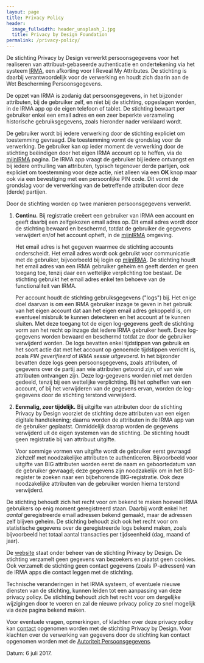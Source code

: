 ```yaml
---
layout: page
title: Privacy Policy
header:
  image_fullwidth: header_unsplash_1.jpg
  title: Privacy by Design Foundation
permalink: /privacy-policy/
---
```


De stichting Privacy by Design verwerkt persoonsgegevens voor het
realiseren van attribuut-gebaseerde authenticatie en ondertekening via
het systeem [IRMA](/irma), een afkorting voor I Reveal My Attributes.
De stichting is daarbij verantwoordelijk voor de verwerking en houdt
zich daarin aan de Wet Bescherming Persoonsgegevens.

De opzet van IRMA is zodanig dat persoonsgegevens, in het bijzonder
attributen, bij de gebruiker zelf, en niet bij de stichting,
opgeslagen worden, in de IRMA app op de eigen telefoon of tablet.  De
stichting bewaart per gebruiker enkel een email adres en een zeer
beperkte verzameling historische gebruiksgegevens, zoals hieronder
nader verklaard wordt.

De gebruiker wordt bij iedere verwerking door de stichting expliciet
om toestemming gevraagd. Die toestemming vormt de grondslag voor de
verwerking. De gebruiker kan op ieder moment de verwerking door de
stichting beëindigen door het eigen IRMA account op te heffen, via de
[mijnIRMA](/mijnirma) pagina. De IRMA app vraagt de gebruiker bij
iedere ontvangst en bij iedere onthulling van attributen, typisch
tegenover derde partijen, ook expliciet om toestemming voor deze
actie, niet alleen via een **OK** knop maar ook via een bevestiging
met een persoonlijke PIN code. Dit vormt de grondslag voor de
verwerking van de betreffende attributen door deze (derde) partijen.

Door de stichting worden op twee manieren persoonsgegevens verwerkt.

1. **Continu.** Bij registratie creëert een gebruiker van IRMA een
   account en geeft daarbij een zelfgekozen email adres op. Dit email
   adres wordt door de stichting bewaard en beschermd, totdat de
   gebruiker de gegevens verwijdert en/of het account opheft, in de
   [mijnIRMA](/mijnirma) omgeving.

   Het email adres is het gegeven waarmee de stichting accounts
   onderscheidt. Het email adres wordt ook gebruikt voor communicatie
   met de gebruiker, bijvoorbeeld bij login op
   [mijnIRMA](/mijnirma). De stichting houdt het email adres van een
   IRMA gebruiker geheim en geeft derden er geen toegang toe, tenzij
   daar een wettelijke verplichting toe bestaat. De stichting gebruikt
   het email adres enkel ten behoeve van de functionaliteit van IRMA.

   Per account houdt de stichting gebruiksgegevens ("logs") bij. Het
   enige doel daarvan is om een IRMA gebruiker inzage te geven in het
   gebruik van het eigen account dat aan het eigen email adres
   gekoppeld is, om eventueel misbruik te kunnen detecteren en het
   account af te kunnen sluiten. Met deze toegang tot de eigen
   log-gegevens geeft de stichting vorm aan het recht op inzage dat
   iedere IRMA gebruiker heeft. Deze log-gegevens worden bewaard en
   beschermd totdat ze door de gebruiker verwijderd worden. De logs
   bevatten enkel tijdstippen van gebruik en het soort actie dat met
   het account op genoemde tijdstippen verricht is, zoals *PIN
   geverifieerd* of *IRMA sessie uitgevoerd*. In het bijzonder
   bevatten deze logs geen persoonsgegevens, zoals attributen, of
   gegevens over de partij aan wie attributen getoond zijn, of van wie
   attributen ontvangen zijn. Deze log-gegevens worden niet met derden
   gedeeld, tenzij bij een wettelijke verplichting. Bij het opheffen
   van een account, of bij het verwijderen van de gegevens ervan,
   worden de log-gegevens door de stichting terstond verwijderd.

2. **Eenmalig, zeer tijdelijk.** Bij uitgifte van attributen door de
   stichting Privacy by Design voorziet de stichting deze attributen
   van een eigen digitale handtekening; daarna worden de attributen in
   de IRMA app van de gebruiker geplaatst. Onmiddelijk daarop worden
   de gegevens verwijderd uit de eigen systemen van de stichting. De
   stichting houdt geen registratie bij van attribuut uitgifte.

   Voor sommige vormen van uitgifte wordt de gebruiker eerst gevraagd
   zichzelf met noodzakelijke attributen te
   authenticeren. Bijvoorbeeld voor uitgifte van BIG attributen worden
   eerst de naam en geboortedatum van de gebruiker gevraagd; deze
   gegevens zijn noodzakelijk om in het BIG-register te zoeken naar
   een bijbehorende BIG-registratie. Ook deze noodzakelijke attributen
   van de gebruiker worden hierna terstond verwijderd.

De stichting behoudt zich het recht voor om bekend te maken hoeveel
IRMA gebruikers op enig moment geregistreerd staan. Daarbij wordt
enkel het *aantal* geregistreerde email adressen bekend gemaakt, maar
de adressen zelf blijven geheim. De stichting behoudt zich ook het
recht voor om statistische gegevens over de geregistreerde logs bekend
maken, zoals bijvoorbeeld het totaal aantal transacties per
tijdseenheid (dag, maand of jaar).

De [website](https://privacybydesign.foundation) staat onder beheer
van de stichting Privacy by Design. De stichting verzamelt geen
gegevens van bezoekers en plaatst geen cookies. Ook verzamelt de
stichting geen contact gegevens (zoals IP-adressen) van de IRMA apps
die contact leggen met de stichting.

Technische veranderingen in het IRMA systeem, of eventuele nieuwe
diensten van de stichting, kunnen leiden tot een aanpassing van deze
privacy policy. De stichting behoudt zich het recht voor om dergelijke
wijzigingen door te voeren en zal de nieuwe privacy policy zo snel
mogelijk via deze pagina bekend maken.

Voor eventuele vragen, opmerkingen, of klachten over deze privacy
policy kan [contact](/contact) opgenomen worden met de stichting
Privacy by Design. Voor klachten over de verwerking van gegevens door
de stichting kan contact opgenomen worden met de [Autoriteit
Persoonsgegevens](https://autoriteitpersoonsgegevens.nl).

Datum: 6 juli 2017.
